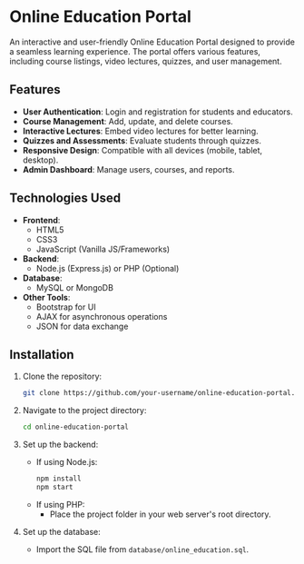 # Online Education Portal

An interactive and user-friendly Online Education Portal designed to provide a seamless learning experience. The portal offers various features, including course listings, video lectures, quizzes, and user management.

## Features

- **User Authentication**: Login and registration for students and educators.
- **Course Management**: Add, update, and delete courses.
- **Interactive Lectures**: Embed video lectures for better learning.
- **Quizzes and Assessments**: Evaluate students through quizzes.
- **Responsive Design**: Compatible with all devices (mobile, tablet, desktop).
- **Admin Dashboard**: Manage users, courses, and reports.

## Technologies Used

- **Frontend**: 
  - HTML5
  - CSS3
  - JavaScript (Vanilla JS/Frameworks)
- **Backend**:
  - Node.js (Express.js) or PHP (Optional)
- **Database**:
  - MySQL or MongoDB
- **Other Tools**:
  - Bootstrap for UI
  - AJAX for asynchronous operations
  - JSON for data exchange

## Installation

1. Clone the repository:
   ```bash
   git clone https://github.com/your-username/online-education-portal.git
   ```
2. Navigate to the project directory:
   ```bash
   cd online-education-portal
   ```
3. Set up the backend:
   - If using Node.js:
     ```bash
     npm install
     npm start
     ```
   - If using PHP:
     - Place the project folder in your web server's root directory.

4. Set up the database:
   - Import the SQL file from `database/online_education.sql`.
